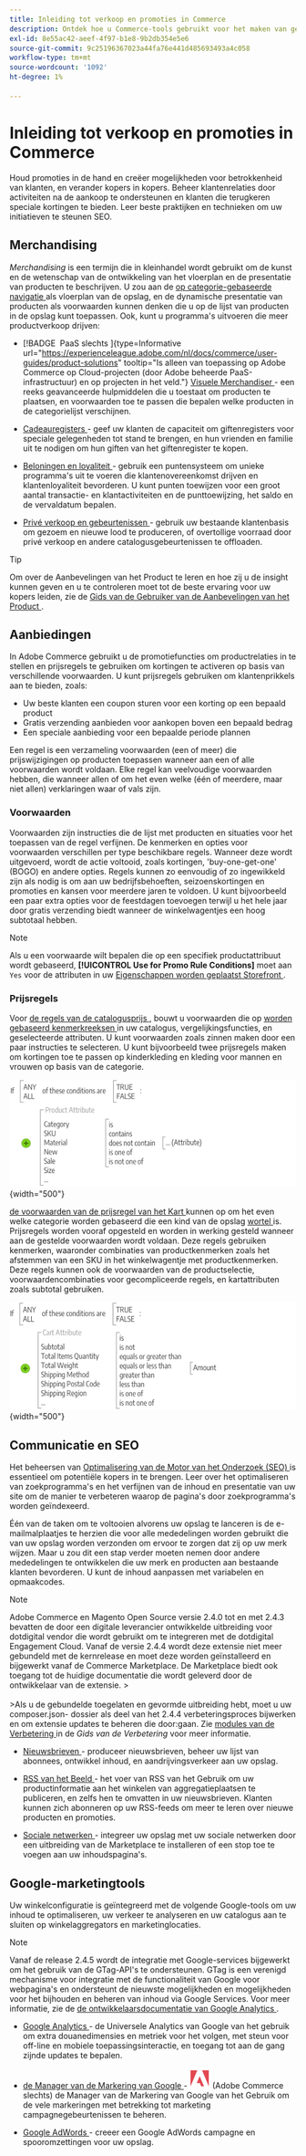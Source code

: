 ```yaml
---
title: Inleiding tot verkoop en promoties in Commerce
description: Ontdek hoe u Commerce-tools gebruikt voor het maken van gerichte promoties en kansen om klantenbinding te bevorderen.
exl-id: 8e55ac42-aeef-4f97-b1e8-9b2db354e5e6
source-git-commit: 9c25196367023a44fa76e441d485693493a4c058
workflow-type: tm+mt
source-wordcount: '1092'
ht-degree: 1%

---
```


# Inleiding tot verkoop en promoties in Commerce

Houd promoties in de hand en creëer mogelijkheden voor betrokkenheid van klanten, en verander kopers in kopers. Beheer klantenrelaties door activiteiten na de aankoop te ondersteunen en klanten die terugkeren speciale kortingen te bieden. Leer beste praktijken en technieken om uw initiatieven te steunen SEO.

## Merchandising

_Merchandising_ is een termijn die in kleinhandel wordt gebruikt om de kunst en de wetenschap van de ontwikkeling van het vloerplan en de presentatie van producten te beschrijven. U zou aan de [ op categorie-gebaseerde navigatie ](../catalog/navigation-top.md) als vloerplan van de opslag, en de dynamische presentatie van producten als voorwaarden kunnen denken die u op de lijst van producten in de opslag kunt toepassen. Ook, kunt u programma&#39;s uitvoeren die meer productverkoop drijven:

- [!BADGE &#x200B; PaaS slechts &#x200B;]{type=Informative url="https://experienceleague.adobe.com/nl/docs/commerce/user-guides/product-solutions" tooltip="Is alleen van toepassing op Adobe Commerce op Cloud-projecten (door Adobe beheerde PaaS-infrastructuur) en op projecten in het veld."} [ Visuele Merchandiser ](visual-merchandiser.md) - een reeks geavanceerde hulpmiddelen die u toestaat om producten te plaatsen, en voorwaarden toe te passen die bepalen welke producten in de categorielijst verschijnen.

- [ Cadeauregisters ](gift-registries.md) - geef uw klanten de capaciteit om giftenregisters voor speciale gelegenheden tot stand te brengen, en hun vrienden en familie uit te nodigen om hun giften van het giftenregister te kopen.

- [ Beloningen en loyaliteit ](rewards-loyalty.md) - gebruik een puntensysteem om unieke programma&#39;s uit te voeren die klantenovereenkomst drijven en klantenloyaliteit bevorderen. U kunt punten toewijzen voor een groot aantal transactie- en klantactiviteiten en de punttoewijzing, het saldo en de vervaldatum bepalen.

- [ Privé verkoop en gebeurtenissen ](events-private-sales.md) - gebruik uw bestaande klantenbasis om gezoem en nieuwe lood te produceren, of overtollige voorraad door privé verkoop en andere catalogusgebeurtenissen te offloaden.

>[!TIP]
>
>Om over de Aanbevelingen van het Product te leren en hoe zij u de insight kunnen geven en u te controleren moet tot de beste ervaring voor uw kopers leiden, zie de [ Gids van de Gebruiker van de Aanbevelingen van het Product ](https://experienceleague.adobe.com/docs/commerce/product-recommendations/guide-overview.html?lang=nl-NL).

## Aanbiedingen

In Adobe Commerce gebruikt u de promotiefuncties om productrelaties in te stellen en prijsregels te gebruiken om kortingen te activeren op basis van verschillende voorwaarden. U kunt prijsregels gebruiken om klantenprikkels aan te bieden, zoals:

- Uw beste klanten een coupon sturen voor een korting op een bepaald product
- Gratis verzending aanbieden voor aankopen boven een bepaald bedrag
- Een speciale aanbieding voor een bepaalde periode plannen

Een regel is een verzameling voorwaarden (een of meer) die prijswijzigingen op producten toepassen wanneer aan een of alle voorwaarden wordt voldaan. Elke regel kan veelvoudige voorwaarden hebben, die wanneer allen of om het even welke (één of meerdere, maar niet allen) verklaringen waar of vals zijn.

### Voorwaarden

Voorwaarden zijn instructies die de lijst met producten en situaties voor het toepassen van de regel verfijnen. De kenmerken en opties voor voorwaarden verschillen per type beschikbare regels. Wanneer deze wordt uitgevoerd, wordt de actie voltooid, zoals kortingen, &#39;buy-one-get-one&#39; (BOGO) en andere opties. Regels kunnen zo eenvoudig of zo ingewikkeld zijn als nodig is om aan uw bedrijfsbehoeften, seizoenskortingen en promoties en kansen voor meerdere jaren te voldoen. U kunt bijvoorbeeld een paar extra opties voor de feestdagen toevoegen terwijl u het hele jaar door gratis verzending biedt wanneer de winkelwagentjes een hoog subtotaal hebben.

>[!NOTE]
>
>Als u een voorwaarde wilt bepalen die op een specifiek productattribuut wordt gebaseerd, **[!UICONTROL Use for Promo Rule Conditions]** moet aan `Yes` voor de attributen in uw [ Eigenschappen worden geplaatst Storefront ](../catalog/attribute-product-create.md).


### Prijsregels

Voor [ de regels van de catalogusprijs ](price-rules-catalog.md), bouwt u voorwaarden die op [ worden gebaseerd kenmerkreeksen ](../catalog/attribute-sets.md) in uw catalogus, vergelijkingsfuncties, en geselecteerde attributen. U kunt voorwaarden zoals zinnen maken door een paar instructies te selecteren. U kunt bijvoorbeeld twee prijsregels maken om kortingen toe te passen op kinderkleding en kleding voor mannen en vrouwen op basis van de categorie.

![ Diagram - de regels van de catalogusprijs van het voorbeeld ](./assets/diagram-catalog-price-rules.png){width="500"}

[ de voorwaarden van de prijsregel van het Kart ](price-rules-cart.md) kunnen op om het even welke categorie worden gebaseerd die een kind van de opslag [ wortel ](../catalog/category-root.md) is. Prijsregels worden vooraf opgesteld en worden in werking gesteld wanneer aan de gestelde voorwaarden wordt voldaan. Deze regels gebruiken kenmerken, waaronder combinaties van productkenmerken zoals het afstemmen van een SKU in het winkelwagentje met productkenmerken. Deze regels kunnen ook de voorwaarden van de productselectie, voorwaardencombinaties voor gecompliceerde regels, en kartattributen zoals subtotal gebruiken.

![ Diagram - de regels van de kartprijs van het voorbeeld ](./assets/diagram-cart-price-rules.png){width="500"}

## Communicatie en SEO

Het beheersen van [ Optimalisering van de Motor van het Onderzoek (SEO) ](seo-overview.md) is essentieel om potentiële kopers in te brengen. Leer over het optimaliseren van zoekprogramma&#39;s en het verfijnen van de inhoud en presentatie van uw site om de manier te verbeteren waarop de pagina&#39;s door zoekprogramma&#39;s worden geïndexeerd.

Één van de taken om te voltooien alvorens uw opslag te lanceren is de e-mailmalplaatjes te herzien die voor alle mededelingen worden gebruikt die van uw opslag worden verzonden om ervoor te zorgen dat zij op uw merk wijzen. Maar u zou dit een stap verder moeten nemen door andere mededelingen te ontwikkelen die uw merk en producten aan bestaande klanten bevorderen. U kunt de inhoud aanpassen met variabelen en opmaakcodes.

>[!NOTE]
>
>Adobe Commerce en Magento Open Source versie 2.4.0 tot en met 2.4.3 bevatten de door een digitale leverancier ontwikkelde uitbreiding voor dotdigital vendor die wordt gebruikt om te integreren met de dotdigital Engagement Cloud. Vanaf de versie 2.4.4 wordt deze extensie niet meer gebundeld met de kernrelease en moet deze worden geïnstalleerd en bijgewerkt vanaf de Commerce Marketplace. De Marketplace biedt ook toegang tot de huidige documentatie die wordt geleverd door de ontwikkelaar van de extensie.
>&#x200B;><br><br>
>&#x200B;>Als u de gebundelde toegelaten en gevormde uitbreiding hebt, moet u uw composer.json- dossier als deel van het 2.4.4 verbeteringsproces bijwerken en om extensie updates te beheren die door:gaan. Zie [ modules van de Verbetering ](https://experienceleague.adobe.com/docs/commerce-operations/upgrade-guide/modules/upgrade.html?lang=nl-NL) in de _Gids van de Verbetering_ voor meer informatie.

- [ Nieuwsbrieven ](newsletters.md) - produceer nieuwsbrieven, beheer uw lijst van abonnees, ontwikkel inhoud, en aandrijvingsverkeer aan uw opslag.

- [ RSS van het Beeld ](social-rss.md#rss-feeds) - het voer van RSS van het Gebruik om uw productinformatie aan het winkelen van aggregatieplaatsen te publiceren, en zelfs hen te omvatten in uw nieuwsbrieven. Klanten kunnen zich abonneren op uw RSS-feeds om meer te leren over nieuwe producten en promoties.

- [ Sociale netwerken ](social-rss.md#social-networks) - integreer uw opslag met uw sociale netwerken door een uitbreiding van de Marketplace te installeren of een stop toe te voegen aan uw inhoudspagina&#39;s.

## Google-marketingtools

Uw winkelconfiguratie is geïntegreerd met de volgende Google-tools om uw inhoud te optimaliseren, uw verkeer te analyseren en uw catalogus aan te sluiten op winkelaggregators en marketinglocaties.

>[!NOTE]
>
>Vanaf de release 2.4.5 wordt de integratie met Google-services bijgewerkt om het gebruik van de GTag-API&#39;s te ondersteunen. GTag is een verenigd mechanisme voor integratie met de functionaliteit van Google voor webpagina&#39;s en ondersteunt de nieuwste mogelijkheden en mogelijkheden voor het bijhouden en beheren van inhoud via Google Services. Voor meer informatie, zie de [ de ontwikkelaarsdocumentatie van Google Analytics ](https://developers.google.com/analytics/devguides/collection/gtagjs).

- [ Google Analytics ](google-analytics.md) - de Universele Analytics van Google van het gebruik om extra douanedimensies en metriek voor het volgen, met steun voor off-line en mobiele toepassingsinteractie, en toegang tot aan de gang zijnde updates te bepalen.

- [ de Manager van de Markering van Google ](google-tag-manager.md) - ![ Adobe Commerce ](../assets/adobe-logo.svg) (Adobe Commerce slechts) de Manager van de Markering van Google van het Gebruik om de vele markeringen met betrekking tot marketing campagnegebeurtenissen te beheren.

- [ Google AdWords ](google-adwords.md) - creeer een Google AdWords campagne en spooromzettingen voor uw opslag.
